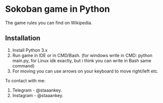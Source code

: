 # Sokoban game in Python

The game rules you can find on Wikipedia. 

## Installation
1. Install Python 3.x
2. Run game in IDE or in CMD/Bash. (for windows write in CMD: python main.py, for Linux idk exactly, but i think you can write in Bash same command)
3. For moving you can use arrows on your keyboard to move right/left etc.

To contact with me:
1. Telegram - @staaankey.
2. Instagram - @staaankey.
